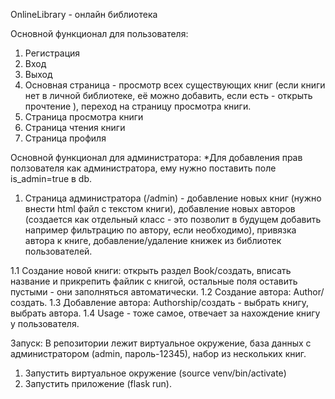 OnlineLibrary - онлайн библиотека

Основной функционал для пользователя:
1. Регистрация
2. Вход
3. Выход
4. Основная страница - просмотр всех существующих книг (если книги нет в личной библиотеке, её можно добавить, если есть - открыть прочтение ), переход на страницу просмотра книги.
5. Страница просмотра книги
6. Страница чтения книги
7. Страница профиля

Основной функционал для администратора:
*Для добавления прав ползователя как администратора, ему нужно поставить поле is_admin=true в db.
1. Страница администратора (/admin) - добавление новых книг (нужно внести html файл с текстом книги), добавление новых авторов (создается как отдельный класс - это позволит в будущем добавить например фильтрацию по автору, если необходимо), привязка автора к книге, добавление/удаление книжек из библиотек пользователей.

1.1 Создание новой книги: открыть раздел Book/создать, вписать название и прикрепить файлик с книгой, остальные поля оставить пустыми - они заполняться автоматически.
1.2 Создание автора: Author/создать.
1.3 Добавление автора: Authorship/создать - выбрать книгу, выбрать автора.
1.4 Usage - тоже самое, отвечает за нахождение книгу у пользователя.

Запуск:
В репозитории лежит виртуальное окружение, база данных с администратором (admin, пароль-12345), набор из нескольких книг.
1. Запустить виртуальное окружение (source venv/bin/activate)
2. Запустить приложение (flask run).
